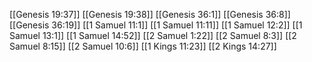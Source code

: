 [[Genesis 19:37]]
[[Genesis 19:38]]
[[Genesis 36:1]]
[[Genesis 36:8]]
[[Genesis 36:19]]
[[1 Samuel 11:1]]
[[1 Samuel 11:11]]
[[1 Samuel 12:2]]
[[1 Samuel 13:1]]
[[1 Samuel 14:52]]
[[2 Samuel 1:22]]
[[2 Samuel 8:3]]
[[2 Samuel 8:15]]
[[2 Samuel 10:6]]
[[1 Kings 11:23]]
[[2 Kings 14:27]]
